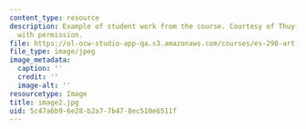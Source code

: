 ```yaml
---
content_type: resource
description: Example of student work from the course. Courtesy of Thuy-Tien Le. Used
  with permission.
file: https://ol-ocw-studio-app-qa.s3.amazonaws.com/courses/es-298-art-of-color-spring-2005/5c47a6b96e28b2a77b478ec510e6511f_image2.jpg
file_type: image/jpeg
image_metadata:
  caption: ''
  credit: ''
  image-alt: ''
resourcetype: Image
title: image2.jpg
uid: 5c47a6b9-6e28-b2a7-7b47-8ec510e6511f
---
```

